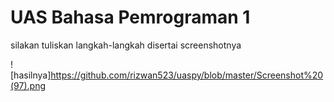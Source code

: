 # UAS Bahasa Pemrograman 1

silakan tuliskan langkah-langkah disertai screenshotnya

![hasilnya]https://github.com/rizwan523/uaspy/blob/master/Screenshot%20(97).png
